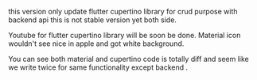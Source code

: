 this version only update flutter cupertino library  for crud purpose with backend api
this is not stable version yet both side. 

Youtube for flutter cupertino library will be soon be done. Material icon wouldn't see nice in apple and got white background. 

You can see both material and cupertino code is totally diff and seem like we write twice  for same functionality except backend . 
